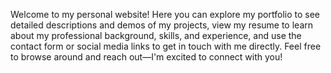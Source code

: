 

Welcome to my personal website! Here you can explore my portfolio to see detailed descriptions and demos of my projects, view my resume to learn about my professional background, skills, and experience, and use the contact form or social media links to get in touch with me directly. Feel free to browse around and reach out—I'm excited to connect with you!


